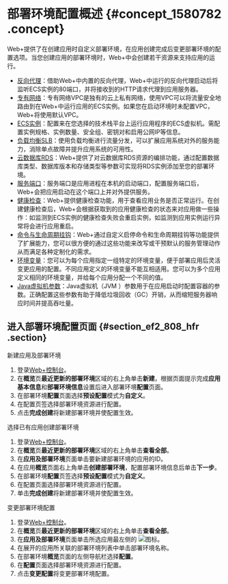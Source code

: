 # 部署环境配置概述 {#concept_1580782 .concept}

Web+提供了在创建应用时自定义部署环境，在应用创建完成后变更部署环境的配置选项。当您创建应用的部署环境时，Web+中会创建若干资源来支持应用的运行。

-   [反向代理](ZH-CN_TP_221977.dita)：借助Web+中内置的反向代理，Web+中运行的反向代理启动后将监听ECS实例的80端口，并将接收到的HTTP请求代理到应用服务器。
-   [专有网络](ZH-CN_TP_222006.dita)：专有网络VPC是独有的云上私有网络，使用VPC可以将流量安全地路由到在Web+中运行应用的ECS实例。如果您在启动环境时未配置VPC，Web+将使用默认VPC。
-   [ECS实例](ZH-CN_TP_218944.dita)：配置来在您选择的技术栈平台上运行应用程序的ECS虚拟机。需配置实例规格、实例数量、安全组、密钥对和启用公网IP等信息。
-   [负载均衡SLB](ZH-CN_TP_223010.dita)：使用负载均衡进行流量分发，可以扩展应用系统对外的服务能力，消除单点故障并提升应用系统的可用性。
-   [云数据库RDS](ZH-CN_TP_881838.dita)：Web+提供了对云数据库RDS资源的编排功能，通过配置数据库类型、数据库版本和存储类型等参数可实现将RDS实例添加至您的部署环境。
-   [服务端口](ZH-CN_TP_223014.dita)：服务端口是应用进程在本机的启动端口，配置服务端口后，Web+会把应用启动在这个端口上并对外提供服务。
-   [健康检查](ZH-CN_TP_223015.dita)：Web+提供健康检查功能，用于查看应用业务是否正常运行。在创建健康检查后，Web+会根据获取到的应用健康检查的状态来对应用做一些操作：如监测到ECS实例的健康检查失败会重启实例，如监测到应用实例运行异常将会进行应用重启。
-   [命令与生命周期挂钩](ZH-CN_TP_1253418.dita)：Web+通过自定义启停命令和生命周期挂钩等功能提供了扩展能力，您可以很方便的通过这些功能来改写或干预默认的服务管理动作从而满足各种定制化的需求。
-   [环境变量](ZH-CN_TP_223016.dita)：您可以为每个应用指定一组特定的环境变量，便于部署应用后灵活变更应用的配置。不同应用定义的环境变量不能互相适用。您可以为多个应用定义相同的环境变量，并给每个应用分配一个不同的值。
-   [Java虚拟机参数](ZH-CN_TP_223017.dita)：Java虚拟机（JVM ）参数用于在应用启动时配置容器的参数。正确配置这些参数有助于降低垃圾回收（GC）开销，从而缩短服务器响应时间并提高吞吐量。

## 进入部署环境配置页面 {#section_ef2_808_hfr .section}

 新建应用及部署环境 

1.  登录[Web+控制台](https://webplus.console.aliyun.com)。
2.  在**概览**页**最近更新的部署环境**区域的右上角单击**新建**，根据页面提示完成**应用基本信息**和**部署环境信息**设置后进入部署环境**配置**页面。
3.  在部署环境**配置**页面选择**预设配置**模式为**自定义**。
4.  在配置页签选择部署环境资源进行配置。
5.  点击**完成创建**将新建部署环境并使配置生效。

 选择已有应用创建部署环境 

1.  登录[Web+控制台](https://webplus.console.aliyun.com)。
2.  在**概览**页**最近更新的部署环境**区域的右上角单击**查看全部**。
3.  在**应用及部署环境**页面单击要新建部署环境的应用的ID。
4.  在应用**概览**页面右上角单击**创建部署环境**，配置部署环境信息后单击**下一步**。
5.  在部署环境**配置**页签选择**预设配置**模式为**自定义**。
6.  在配置页面选择部署环境资源进行配置。
7.  单击**完成创建**将新建部署环境并使配置生效。

 变更部署环境配置 

1.  登录[Web+控制台](https://webplus.console.aliyun.com)。
2.  在**概览**页**最近更新的部署环境**区域的右上角单击**查看全部**。
3.  在**应用及部署环境**页面单击所选应用最左侧的 ![](http://static-aliyun-doc.oss-cn-hangzhou.aliyuncs.com/assets/img/163212/156747741247117_zh-CN.png)图标。
4.  在展开的应用所关联的部署环境列表中单击部署环境名称。
5.  在部署环境**概览**页面的左侧导航栏选择**配置**。
6.  在**配置**页面选择部署环境资源进行配置。
7.  点击**变更配置**将变更部署环境配置。

